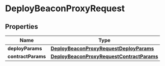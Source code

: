 
# DeployBeaconProxyRequest

## Properties
Name | Type | Description | Notes
------------ | ------------- | ------------- | -------------
**deployParams** | [**DeployBeaconProxyRequestDeployParams**](DeployBeaconProxyRequestDeployParams.md) |  | 
**contractParams** | [**DeployBeaconProxyRequestContractParams**](DeployBeaconProxyRequestContractParams.md) |  | 



